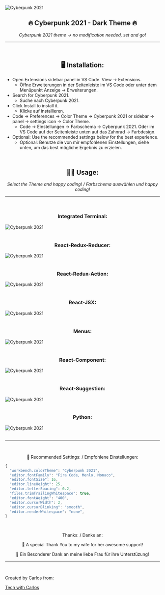 ![Cyberpunk 2021](images/Cyberpunk_banner-01.png)

<h2 align=center>🔥 Cyberpunk 2021 - Dark Theme 🔥</h2>
<p align=center style="font-style: italic">Cyberpunk 2021 theme -> no modification needed, set and go!</p>

___
</br>
<h2 align=center>🖥 Installation:</h2>

* Open Extensions sidebar panel in VS Code. View → Extensions.
    * Öffne Erweiterungen in der Seitenleiste im VS Code oder unter dem Menüpunkt Anzeige → Erweiterungen.
* Search for Cyberpunk 2021.
    * Suche nach Cyberpunk 2021.
* Click Install to install it.
    * Klicke auf installieren.
* Code → Preferences → Color Theme → Cyberpunk 2021 or sidebar → panel → settings icon → Color Theme.
    * Code → Einstellungen → Farbschema → Cyberpunk 2021. Oder im VS Code auf der Seitenleiste unten auf das Zahnrad → Farbdesign.
* Optional: Use the recommended settings below for the best experience.
    * Optional: Benutze die von mir empfohlenen Einstellungen, siehe unten, um das best mögliche Ergebnis zu erzielen.
</br>

<h2 align=center>🧑‍💻 Usage:</h2>
<p align=center style="font-style: italic">
Select the Theme and happy coding! / Farbschema auswählen und happy coding!
</p>

___
</br>
<h3 align=center>Integrated Terminal:</h3>

![Cyberpunk 2021](images/cyberpunk2021-Terminal-01.png)
</br>
</br>
<h3 align=center>React-Redux-Reducer:</h3>

![Cyberpunk 2021](images/cyberpunk2021-Reducer-01.png)
</br>
</br>
<h3 align=center>React-Redux-Action:</h3>

![Cyberpunk 2021](images/cyberpunk2021-Action-01.png)
</br>
</br>
<h3 align=center>React-JSX:</h3>

![Cyberpunk 2021](images/cyberpunk2021-JSX-01.png)
</br>
</br>
<h3 align=center>Menus:</h3>

![Cyberpunk 2021](images/cyberpunk2021-Menus-01.png)
</br>
</br>
<h3 align=center>React-Component:</h3>

![Cyberpunk 2021](images/cyberpunk2021-Component-01.png)
</br>
</br>
<h3 align=center>React-Suggestion:</h3>

![Cyberpunk 2021](images/cyberpunk2021_Suggestion-01.png)
</br>
</br>
<h3 align=center>Python:</h3>

![Cyberpunk 2021](images/cyberpunk2021-Python-01.png)
</br>
</br>
___
</br>

<p align=center>🚀 Recommended Settings: / Empfohlene Einstellungen:</p>

```javascript
{
  "workbench.colorTheme": "Cyberpunk 2021",
  "editor.fontFamily": "Fira Code, Menlo, Monaco",
  "editor.fontSize": 16,
  "editor.lineHeight": 25,
  "editor.letterSpacing": 0.2,
  "files.trimTrailingWhitespace": true,
  "editor.fontWeight": "400",
  "editor.cursorWidth": 2,
  "editor.cursorBlinking": "smooth",
  "editor.renderWhitespace": "none",
}
```
</br>
<p align=center>Thanks: / Danke an:</p>
<p align=center>🌹 A special Thank You to my wife for her awesome support!</p>
<p align=center>🌹 Ein Besonderer Dank an meine liebe Frau für ihre Unterstüzung!</p>

___

</br>

Created by Carlos from:

[Tech with Carlos](https://www.youtube.com/channel/UCWx7qglu2VAnkBj8M_SsRbg/featured)